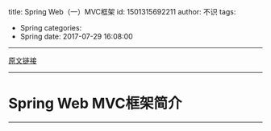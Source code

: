 title: Spring Web（一）MVC框架
id: 1501315692211
author: 不识
tags:
  - Spring
categories:
  - Spring
date: 2017-07-29 16:08:00
---

[原文链接](http://docs.spring.io/spring/docs/current/spring-framework-reference/htmlsingle/#mvc)
***
# Spring Web MVC框架简介
***